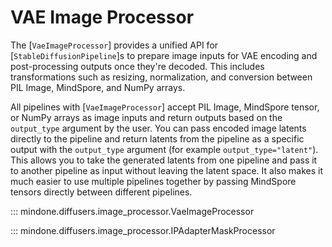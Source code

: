 <!--Copyright 2024 The HuggingFace Team. All rights reserved.

Licensed under the Apache License, Version 2.0 (the "License"); you may not use this file except in compliance with
the License. You may obtain a copy of the License at

http://www.apache.org/licenses/LICENSE-2.0

Unless required by applicable law or agreed to in writing, software distributed under the License is distributed on
an "AS IS" BASIS, WITHOUT WARRANTIES OR CONDITIONS OF ANY KIND, either express or implied. See the License for the
specific language governing permissions and limitations under the License.
-->

# VAE Image Processor

The [`VaeImageProcessor`] provides a unified API for [`StableDiffusionPipeline`]s to prepare image inputs for VAE encoding and post-processing outputs once they're decoded. This includes transformations such as resizing, normalization, and conversion between PIL Image, MindSpore, and NumPy arrays.

All pipelines with [`VaeImageProcessor`] accept PIL Image, MindSpore tensor, or NumPy arrays as image inputs and return outputs based on the `output_type` argument by the user. You can pass encoded image latents directly to the pipeline and return latents from the pipeline as a specific output with the `output_type` argument (for example `output_type="latent"`). This allows you to take the generated latents from one pipeline and pass it to another pipeline as input without leaving the latent space. It also makes it much easier to use multiple pipelines together by passing MindSpore tensors directly between different pipelines.

::: mindone.diffusers.image_processor.VaeImageProcessor

[//]: # (::: mindone.diffusers.image_processor.PixArtImageProcessor)

::: mindone.diffusers.image_processor.IPAdapterMaskProcessor
